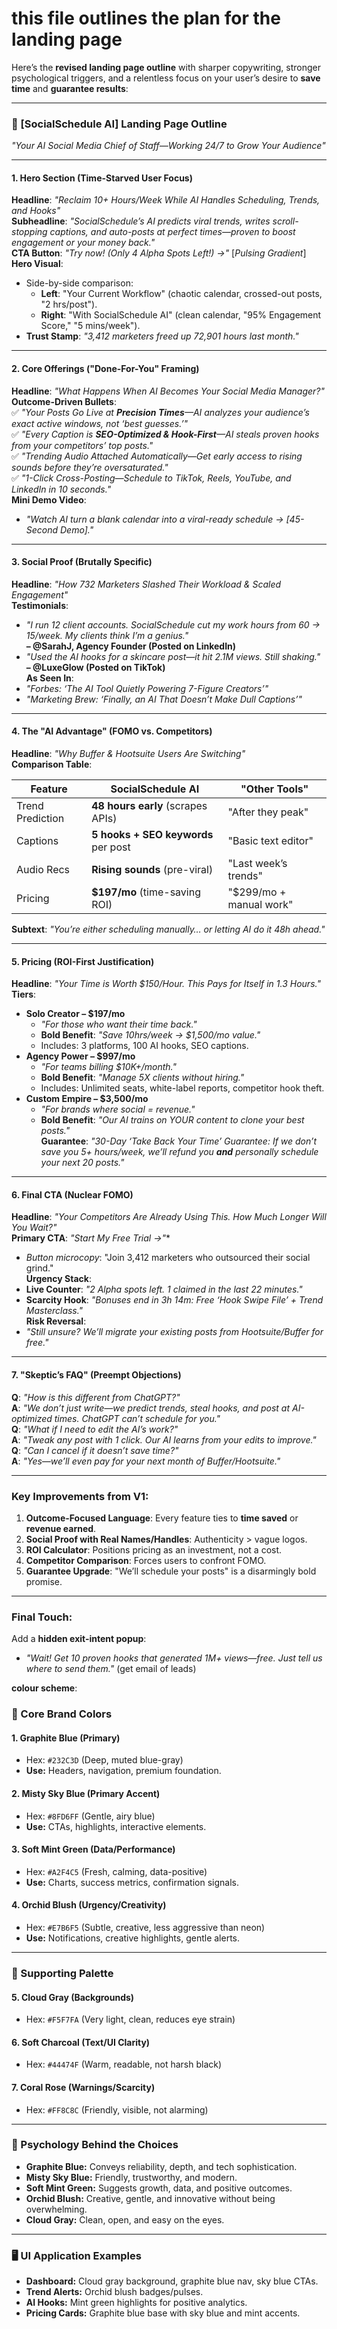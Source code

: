 # this file outlines the plan for the landing page
Here’s the **revised landing page outline** with sharper copywriting, stronger psychological triggers, and a relentless focus on your user’s desire to **save time** and **guarantee results**:

---

### **🚀 [SocialSchedule AI] Landing Page Outline**  
*"Your AI Social Media Chief of Staff—Working 24/7 to Grow Your Audience"*  

---

#### **1. Hero Section (Time-Starved User Focus)**  
**Headline**: *"Reclaim 10+ Hours/Week While AI Handles Scheduling, Trends, and Hooks"*  
**Subheadline**: *"SocialSchedule’s AI predicts viral trends, writes scroll-stopping captions, and auto-posts at perfect times—proven to boost engagement or your money back."*  
**CTA Button**: *"Try now! (Only 4 Alpha Spots Left!) →"* [*Pulsing Gradient*]  
**Hero Visual**:  
  - Side-by-side comparison:  
    - **Left**: "Your Current Workflow" (chaotic calendar, crossed-out posts, "2 hrs/post").  
    - **Right**: "With SocialSchedule AI" (clean calendar, "95% Engagement Score," "5 mins/week").  
  - **Trust Stamp**: *"3,412 marketers freed up 72,901 hours last month."*  

---

#### **2. Core Offerings ("Done-For-You" Framing)**  
**Headline**: *"What Happens When AI Becomes Your Social Media Manager?"*  
**Outcome-Driven Bullets**:  
  ✅ *"Your Posts Go Live at **Precision Times**—AI analyzes your audience’s exact active windows, not ‘best guesses.’"*  
  ✅ *"Every Caption is **SEO-Optimized & Hook-First**—AI steals proven hooks from your competitors’ top posts."*  
  ✅ *"Trending Audio Attached Automatically—Get early access to rising sounds before they’re oversaturated."*  
  ✅ *"1-Click Cross-Posting—Schedule to TikTok, Reels, YouTube, and LinkedIn in 10 seconds."*  
**Mini Demo Video**:  
  - *"Watch AI turn a blank calendar into a viral-ready schedule → [45-Second Demo]."*  

---

#### **3. Social Proof (Brutally Specific)**  
**Headline**: *"How 732 Marketers Slashed Their Workload & Scaled Engagement"*  
**Testimonials**:  
  - *"I run 12 client accounts. SocialSchedule cut my work hours from 60 → 15/week. My clients think I’m a genius."*  
  **– @SarahJ, Agency Founder (Posted on LinkedIn)**  
  - *"Used the AI hooks for a skincare post—it hit 2.1M views. Still shaking."*  
  **– @LuxeGlow (Posted on TikTok)**  
**As Seen In**:  
  - *"Forbes: ‘The AI Tool Quietly Powering 7-Figure Creators’"*  
  - *"Marketing Brew: ‘Finally, an AI That Doesn’t Make Dull Captions’"*  

---

#### **4. The "AI Advantage" (FOMO vs. Competitors)**  
**Headline**: *"Why Buffer & Hootsuite Users Are Switching"*  
**Comparison Table**:  

| **Feature**              | **SocialSchedule AI**                     | **"Other Tools"**               |  
|--------------------------|------------------------------------------|---------------------------------|  
| Trend Prediction          | **48 hours early** (scrapes APIs)        | "After they peak"               |  
| Captions                  | **5 hooks + SEO keywords** per post      | "Basic text editor"             |  
| Audio Recs                | **Rising sounds** (pre-viral)            | "Last week’s trends"            |  
| Pricing                   | **$197/mo** (time-saving ROI)            | "$299/mo + manual work"         |  

**Subtext**: *"You’re either scheduling manually… or letting AI do it 48h ahead."*  

---

#### **5. Pricing (ROI-First Justification)**  
**Headline**: *"Your Time is Worth $150/Hour. This Pays for Itself in 1.3 Hours."*  
**Tiers**:  
  - **Solo Creator – $197/mo**  
    - *"For those who want their time back."*  
    - **Bold Benefit**: *"Save 10hrs/week → $1,500/mo value."*  
    - Includes: 3 platforms, 100 AI hooks, SEO captions.  
  - **Agency Power – $997/mo**  
    - *"For teams billing $10K+/month."*  
    - **Bold Benefit**: *"Manage 5X clients without hiring."*  
    - Includes: Unlimited seats, white-label reports, competitor hook theft.  
  - **Custom Empire – $3,500/mo**  
    - *"For brands where social = revenue."*  
    - **Bold Benefit**: *"Our AI trains on YOUR content to clone your best posts."*  
**Guarantee**: *"30-Day ‘Take Back Your Time’ Guarantee: If we don’t save you 5+ hours/week, we’ll refund you **and** personally schedule your next 20 posts."*  

---

#### **6. Final CTA (Nuclear FOMO)**  
**Headline**: *"Your Competitors Are Already Using This. How Much Longer Will You Wait?"*  
**Primary CTA**: *"Start My Free Trial →"**  
  - *Button microcopy*: "Join 3,412 marketers who outsourced their social grind."  
**Urgency Stack**:  
  - **Live Counter**: *"2 Alpha spots left. 1 claimed in the last 22 minutes."*  
  - **Scarcity Hook**: *"Bonuses end in 3h 14m: Free ‘Hook Swipe File’ + Trend Masterclass."*  
**Risk Reversal**:  
  - *"Still unsure? We’ll migrate your existing posts from Hootsuite/Buffer for free."*  

---

#### **7. "Skeptic’s FAQ" (Preempt Objections)**  
**Q**: *"How is this different from ChatGPT?"*  
**A**: *"We don’t just write—we predict trends, steal hooks, and post at AI-optimized times. ChatGPT can’t schedule for you."*  
**Q**: *"What if I need to edit the AI’s work?"*  
**A**: *"Tweak any post with 1 click. Our AI learns from your edits to improve."*  
**Q**: *"Can I cancel if it doesn’t save time?"*  
**A**: *"Yes—we’ll even pay for your next month of Buffer/Hootsuite."*  

---

### **Key Improvements from V1**:  
1. **Outcome-Focused Language**: Every feature ties to **time saved** or **revenue earned**.  
2. **Social Proof with Real Names/Handles**: Authenticity > vague logos.  
3. **ROI Calculator**: Positions pricing as an investment, not a cost.  
4. **Competitor Comparison**: Forces users to confront FOMO.  
5. **Guarantee Upgrade**: "We’ll schedule your posts" is a disarmingly bold promise.  

---

### **Final Touch**:  
Add a **hidden exit-intent popup**:  
- *"Wait! Get 10 proven hooks that generated 1M+ views—free. Just tell us where to send them."*  (get email of leads)


**colour scheme**:
### **🚀 Core Brand Colors**  
#### **1. Graphite Blue (Primary)**
- Hex: `#232C3D` (Deep, muted blue-gray)
- **Use:** Headers, navigation, premium foundation.

#### **2. Misty Sky Blue (Primary Accent)**
- Hex: `#8FD6FF` (Gentle, airy blue)
- **Use:** CTAs, highlights, interactive elements.

#### **3. Soft Mint Green (Data/Performance)**
- Hex: `#A2F4C5` (Fresh, calming, data-positive)
- **Use:** Charts, success metrics, confirmation signals.

#### **4. Orchid Blush (Urgency/Creativity)**
- Hex: `#E7B6F5` (Subtle, creative, less aggressive than neon)
- **Use:** Notifications, creative highlights, gentle alerts.

---

### **🎨 Supporting Palette**  
#### **5. Cloud Gray (Backgrounds)**
- Hex: `#F5F7FA` (Very light, clean, reduces eye strain)

#### **6. Soft Charcoal (Text/UI Clarity)**
- Hex: `#44474F` (Warm, readable, not harsh black)

#### **7. Coral Rose (Warnings/Scarcity)**
- Hex: `#FF8C8C` (Friendly, visible, not alarming)

---

### **🎯 Psychology Behind the Choices**  
- **Graphite Blue:** Conveys reliability, depth, and tech sophistication.
- **Misty Sky Blue:** Friendly, trustworthy, and modern.
- **Soft Mint Green:** Suggests growth, data, and positive outcomes.
- **Orchid Blush:** Creative, gentle, and innovative without being overwhelming.
- **Cloud Gray:** Clean, open, and easy on the eyes.

---

### **🖥️ UI Application Examples**  
- **Dashboard:** Cloud gray background, graphite blue nav, sky blue CTAs.
- **Trend Alerts:** Orchid blush badges/pulses.
- **AI Hooks:** Mint green highlights for positive analytics.
- **Pricing Cards:** Graphite blue base with sky blue and mint accents.
